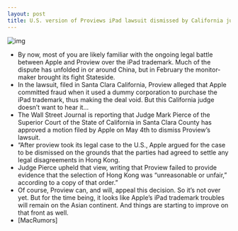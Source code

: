 ```yaml
---
layout: post
title: U.S. version of Proviews iPad lawsuit dismissed by California judge
---
```

![img](http://media.idownloadblog.com/wp-content/uploads/2011/12/courtroom-gavel.jpg)
* By now, most of you are likely familiar with the ongoing legal battle between Apple and Proview over the iPad trademark. Much of the dispute has unfolded in or around China, but in February the monitor-maker brought its fight Stateside.
* In the lawsuit, filed in Santa Clara California, Proview alleged that Apple committed fraud when it used a dummy corporation to purchase the iPad trademark, thus making the deal void. But this California judge doesn’t want to hear it…
* The Wall Street Journal is reporting that Judge Mark Pierce of the Superior Court of the State of California in Santa Clara County has approved a motion filed by Apple on May 4th to dismiss Proview’s lawsuit.
* “After proview took its legal case to the U.S., Apple argued for the case to be dismissed on the grounds that the parties had agreed to settle any legal disagreements in Hong Kong.
* Judge Pierce upheld that view, writing that Proview failed to provide evidence that the selection of Hong Kong was “unreasonable or unfair,” according to a copy of that order.”
* Of course, Proview can, and will, appeal this decision. So it’s not over yet. But for the time being, it looks like Apple’s iPad trademark troubles will remain on the Asian continent. And things are starting to improve on that front as well.
* [MacRumors]

